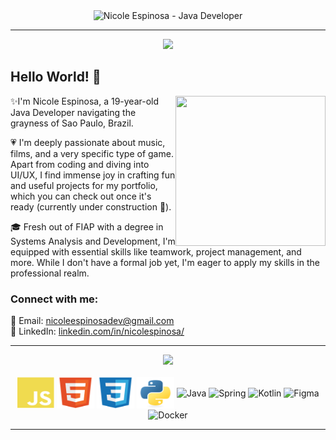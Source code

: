 <div align="center">
  <img src="https://github.com/nicoleespinosa/nicoleespinosa/assets/107057243/5447528d-7b34-460c-a143-18813d695ce8" alt="Nicole Espinosa - Java Developer" width="700">
</div>

<hr>

<div align="center">
  <img src="https://github.com/nicoleespinosa/nicoleespinosa/assets/107057243/ce6fdfbd-4771-472d-9202-c5fa18a3d194" width="400">
</div>

## Hello World! 👋
<img src="https://media.giphy.com/media/pZMceal7Lo0sXkLOTf/giphy.gif" width="240" height="240" align="right">
<div align="left">
  <p>✨I'm Nicole Espinosa, a 19-year-old Java Developer navigating the grayness of Sao Paulo, Brazil.</p>
  <p> 💗 I'm deeply passionate about music, films, and a very specific type of game. Apart from coding and diving into UI/UX,
  I find immense joy in crafting fun and useful projects for my portfolio, which you can check out once it's ready (currently under construction 🚧).</p>
  <p>🎓 Fresh out of FIAP with a degree in Systems Analysis and Development, I'm equipped with essential skills like teamwork, project management, and more. While I don't have a formal job yet, I'm eager to apply my 
 skills in the professional realm.</p>
</div>

### Connect with me:
📧 Email: nicoleespinosadev@gmail.com
<br>
🔗 LinkedIn: [linkedin.com/in/nicolespinosa/](https://www.linkedin.com/in/nicolespinosa)
<br>
<hr>

<div align="center">
  <img src="https://github.com/nicoleespinosa/nicoleespinosa/assets/107057243/cd680ae8-17d8-41e4-a749-b5aaa1d24d80" width="400">
</div> 
<br>

<div align="center">
  <img align="center" alt="Js" height="50" width="60" src="https://raw.githubusercontent.com/devicons/devicon/master/icons/javascript/javascript-plain.svg"/>
  <img align="center" alt="HTML" height="50" width="60" src="https://raw.githubusercontent.com/devicons/devicon/master/icons/html5/html5-original.svg"/>
  <img align="center" alt="CSS" height="50" width="60" src="https://raw.githubusercontent.com/devicons/devicon/master/icons/css3/css3-original.svg"/>
  <img align="center" alt="Rafa-Python" height="50" width="60" src="https://raw.githubusercontent.com/devicons/devicon/master/icons/python/python-original.svg"/>
  <img align="center" alt="Java" height="50" width="60" src="https://cdn.jsdelivr.net/gh/devicons/devicon/icons/java/java-original.svg" />
  <img align="center" alt="Spring" height="50" width="60" src="https://cdn.jsdelivr.net/gh/devicons/devicon/icons/spring/spring-original.svg" />
  <img align="center" alt="Kotlin" height="50" width="60" src="https://cdn.jsdelivr.net/gh/devicons/devicon/icons/kotlin/kotlin-original.svg" />
  <img align="center" alt="Figma" height="50" width="60" src="https://cdn.jsdelivr.net/gh/devicons/devicon/icons/figma/figma-original.svg" />
  <img align="center" alt="Docker" height="50" width="60" src="https://cdn.jsdelivr.net/gh/devicons/devicon/icons/docker/docker-original.svg" />
</div>

<hr>
